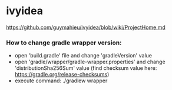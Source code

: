 # ivyidea

https://github.com/guymahieu/ivyidea/blob/wiki/ProjectHome.md

### How to change gradle wrapper version:
 - open 'build.gradle' file and change 'gradleVersion' value
 - open 'gradle/wrapper/gradle-wrapper.properties' and change 'distributionSha256Sum' value (find checksum value here: https://gradle.org/release-checksums)
 - execute command: ./gradlew wrapper

